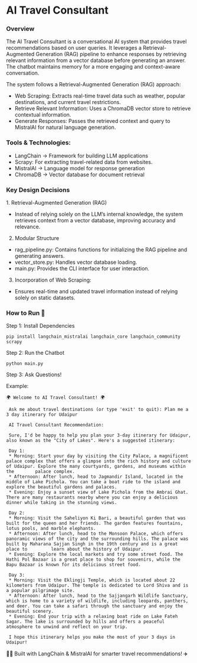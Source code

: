 # AI Travel Consultant

### Overview

The AI Travel Consultant is a conversational AI system that provides travel recommendations based on user queries. It leverages a Retrieval-Augmented Generation (RAG) pipeline to enhance responses by retrieving relevant information from a vector database before generating an answer. The chatbot maintains memory for a more engaging and context-aware conversation.

The system follows a Retrieval-Augmented Generation (RAG) approach:
- Web Scraping: Extracts real-time travel data such as weather, popular destinations, and current travel restrictions.
- Retrieve Relevant Information: Uses a ChromaDB vector store to retrieve contextual information.
- Generate Responses: Passes the retrieved context and query to MistralAI for natural language generation.

### Tools & Technologies:

- LangChain → Framework for building LLM applications
-  Scrapy: For extracting travel-related data from websites.
- MistralAI → Language model for response generation
- ChromaDB → Vector database for document retrieval


### Key Design Decisions

1️. Retrieval-Augmented Generation (RAG)

- Instead of relying solely on the LLM’s internal knowledge, the system retrieves context from a vector database, improving accuracy and relevance.

2. Modular Structure

- rag_pipeline.py: Contains functions for initializing the RAG pipeline and generating answers.
- vector_store.py: Handles vector database loading.
- main.py: Provides the CLI interface for user interaction.
    
3. Incorporation of Web Scraping:
   
- Ensures real-time and updated travel information instead of relying solely on static datasets.

### How to Run 🚀

Step 1: Install Dependencies

    pip install langchain_mistralai langchain_core langchain_community scrapy
       
Step 2: Run the Chatbot

    python main.py

Step 3: Ask Questions!

Example:

    🌍 Welcome to AI Travel Consultant! 🌍

     Ask me about travel destinations (or type 'exit' to quit): Plan me a 3 day itinerary for Udaipur

     AI Travel Consultant Recommendation: 
     
     Sure, I'd be happy to help you plan your 3-day itinerary for Udaipur, also known as the "City of Lakes". Here's a suggested itinerary:
     
     Day 1:
     * Morning: Start your day by visiting the City Palace, a magnificent palace complex that offers a glimpse into the rich history and culture of Udaipur. Explore the many courtyards, gardens, and museums within the        palace complex.
     * Afternoon: After lunch, head to Jagmandir Island, located in the middle of Lake Pichola. You can take a boat ride to the island and explore the beautiful gardens and palaces.
     * Evening: Enjoy a sunset view of Lake Pichola from the Ambrai Ghat. There are many restaurants nearby where you can enjoy a delicious dinner while taking in the stunning views.
     
     Day 2:
     * Morning: Visit the Saheliyon Ki Bari, a beautiful garden that was built for the queen and her friends. The garden features fountains, lotus pools, and marble elephants.
     * Afternoon: After lunch, head to the Monsoon Palace, which offers panoramic views of the city and the surrounding hills. The palace was built by Maharana Sajjan Singh in the 19th century and is a great place to         learn about the history of Udaipur.
     * Evening: Explore the local markets and try some street food. The Hathi Pol Bazaar is a great place to shop for souvenirs, while the Bapu Bazaar is known for its delicious street food.
     
     Day 3:
     * Morning: Visit the Eklingji Temple, which is located about 22 kilometers from Udaipur. The temple is dedicated to Lord Shiva and is a popular pilgrimage site.
     * Afternoon: After lunch, head to the Sajjangarh Wildlife Sanctuary, which is home to a variety of wildlife, including leopards, panthers, and deer. You can take a safari through the sanctuary and enjoy the              beautiful scenery.
     * Evening: End your trip with a relaxing boat ride on Lake Fateh Sagar. The lake is surrounded by hills and offers a peaceful atmosphere to unwind and reflect on your trip.
     
     I hope this itinerary helps you make the most of your 3 days in Udaipur!


👨‍💻 Built with LangChain & MistralAI for smarter travel recommendations! ✈️

